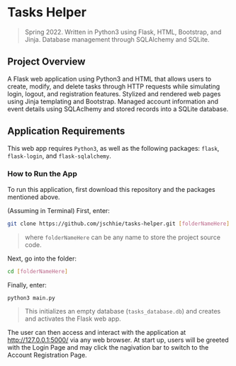 # Tasks Helper
> Spring 2022. Written in Python3 using Flask, HTML, Bootstrap, and Jinja. Database management through SQLAlchemy and SQLite.

## Project Overview
A Flask web application using Python3 and HTML that allows users to create, modify, and delete tasks through HTTP requests while simulating login, logout, and registration features. 
Stylized and rendered web pages using Jinja templating and Bootstrap.
Managed account information and event details using SQLAclhemy and stored records into a SQLite database.

## Application Requirements
This web app requires ```Python3```, as well as the following packages: ```flask```, ```flask-login```, and ```flask-sqlalchemy```.

### How to Run the App
To run this application, first download this repository and the packages mentioned above.

(Assuming in Terminal) First, enter:
```bash 
git clone https://github.com/jschhie/tasks-helper.git [folderNameHere]
```
> where ```folderNameHere``` can be any name to store the project source code.

Next, go into the folder: 
```bash 
cd [folderNameHere]
```

Finally, enter:
```bash
python3 main.py
```

> This initializes an empty database (```tasks_database.db```) and creates and activates the Flask web app. 

The user can then access and interact with the application at http://127.0.0.1:5000/ via any web browser. 
At start up, users will be greeted with the Login Page and may click the nagivation bar to switch to the Account Registration Page.
